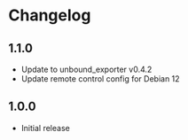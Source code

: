 # Changelog

## 1.1.0

- Update to unbound_exporter v0.4.2
- Update remote control config for Debian 12

## 1.0.0

- Initial release
